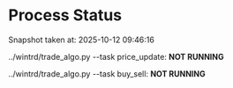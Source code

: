 # Process Status

Snapshot taken at: 2025-10-12 09:46:16

../wintrd/trade_algo.py --task price_update: **NOT RUNNING**

../wintrd/trade_algo.py --task buy_sell: **NOT RUNNING**

